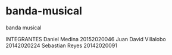 # banda-musical
banda musical


INTEGRANTES
Daniel Medina 20152020046
Juan David Villalobo 20142020224
Sebastian Reyes 20142020091
